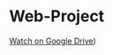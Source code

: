 # Web-Project
[Watch on Google Drive](https://drive.google.com/file/d/15Bu81zTzLxzthgOKSULjebKg6akLYXfe/view?usp=drivesdk))
